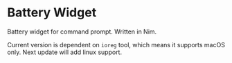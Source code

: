 # Battery Widget

Battery widget for command prompt. Written in Nim.

Current version is dependent on `ioreg` tool, which means it supports macOS only.
Next update will add linux support.
